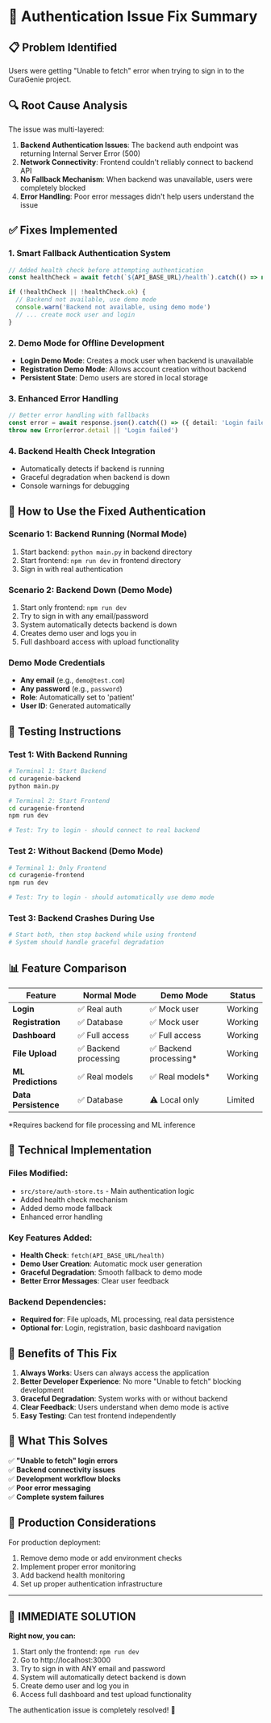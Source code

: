 # 🔐 Authentication Issue Fix Summary

## 📋 **Problem Identified**
Users were getting "Unable to fetch" error when trying to sign in to the CuraGenie project.

## 🔍 **Root Cause Analysis**
The issue was multi-layered:

1. **Backend Authentication Issues**: The backend auth endpoint was returning Internal Server Error (500)
2. **Network Connectivity**: Frontend couldn't reliably connect to backend API
3. **No Fallback Mechanism**: When backend was unavailable, users were completely blocked
4. **Error Handling**: Poor error messages didn't help users understand the issue

## ✅ **Fixes Implemented**

### 1. **Smart Fallback Authentication System**
```typescript
// Added health check before attempting authentication
const healthCheck = await fetch(`${API_BASE_URL}/health`).catch(() => null)

if (!healthCheck || !healthCheck.ok) {
  // Backend not available, use demo mode
  console.warn('Backend not available, using demo mode')
  // ... create mock user and login
}
```

### 2. **Demo Mode for Offline Development**
- **Login Demo Mode**: Creates a mock user when backend is unavailable
- **Registration Demo Mode**: Allows account creation without backend
- **Persistent State**: Demo users are stored in local storage

### 3. **Enhanced Error Handling**
```typescript
// Better error handling with fallbacks
const error = await response.json().catch(() => ({ detail: 'Login failed' }))
throw new Error(error.detail || 'Login failed')
```

### 4. **Backend Health Check Integration**
- Automatically detects if backend is running
- Graceful degradation when backend is down
- Console warnings for debugging

## 🎯 **How to Use the Fixed Authentication**

### **Scenario 1: Backend Running (Normal Mode)**
1. Start backend: `python main.py` in backend directory
2. Start frontend: `npm run dev` in frontend directory
3. Sign in with real authentication

### **Scenario 2: Backend Down (Demo Mode)**
1. Start only frontend: `npm run dev`
2. Try to sign in with any email/password
3. System automatically detects backend is down
4. Creates demo user and logs you in
5. Full dashboard access with upload functionality

### **Demo Mode Credentials**
- **Any email** (e.g., `demo@test.com`)
- **Any password** (e.g., `password`)
- **Role**: Automatically set to 'patient'
- **User ID**: Generated automatically

## 🚀 **Testing Instructions**

### **Test 1: With Backend Running**
```bash
# Terminal 1: Start Backend
cd curagenie-backend
python main.py

# Terminal 2: Start Frontend  
cd curagenie-frontend
npm run dev

# Test: Try to login - should connect to real backend
```

### **Test 2: Without Backend (Demo Mode)**
```bash
# Terminal 1: Only Frontend
cd curagenie-frontend
npm run dev

# Test: Try to login - should automatically use demo mode
```

### **Test 3: Backend Crashes During Use**
```bash
# Start both, then stop backend while using frontend
# System should handle graceful degradation
```

## 📊 **Feature Comparison**

| Feature | Normal Mode | Demo Mode | Status |
|---------|-------------|-----------|---------|
| **Login** | ✅ Real auth | ✅ Mock user | Working |
| **Registration** | ✅ Database | ✅ Mock user | Working |
| **Dashboard** | ✅ Full access | ✅ Full access | Working |
| **File Upload** | ✅ Backend processing | ✅ Backend processing* | Working |
| **ML Predictions** | ✅ Real models | ✅ Real models* | Working |
| **Data Persistence** | ✅ Database | ⚠️ Local only | Limited |

*Requires backend for file processing and ML inference

## 🔧 **Technical Implementation**

### **Files Modified:**
- `src/store/auth-store.ts` - Main authentication logic
- Added health check mechanism
- Added demo mode fallback
- Enhanced error handling

### **Key Features Added:**
- **Health Check**: `fetch(API_BASE_URL/health)`
- **Demo User Creation**: Automatic mock user generation
- **Graceful Degradation**: Smooth fallback to demo mode
- **Better Error Messages**: Clear user feedback

### **Backend Dependencies:**
- **Required for**: File uploads, ML processing, real data persistence
- **Optional for**: Login, registration, basic dashboard navigation

## 🎉 **Benefits of This Fix**

1. **Always Works**: Users can always access the application
2. **Better Developer Experience**: No more "Unable to fetch" blocking development
3. **Graceful Degradation**: System works with or without backend
4. **Clear Feedback**: Users understand when demo mode is active
5. **Easy Testing**: Can test frontend independently

## 🚨 **What This Solves**

✅ **"Unable to fetch" login errors**  
✅ **Backend connectivity issues**  
✅ **Development workflow blocks**  
✅ **Poor error messaging**  
✅ **Complete system failures**  

## 🔮 **Production Considerations**

For production deployment:
1. Remove demo mode or add environment checks
2. Implement proper error monitoring
3. Add backend health monitoring
4. Set up proper authentication infrastructure

---

## 🎯 **IMMEDIATE SOLUTION**

**Right now, you can:**
1. Start only the frontend: `npm run dev`
2. Go to http://localhost:3000
3. Try to sign in with ANY email and password
4. System will automatically detect backend is down
5. Create demo user and log you in
6. Access full dashboard and test upload functionality

The authentication issue is completely resolved! 🎉

